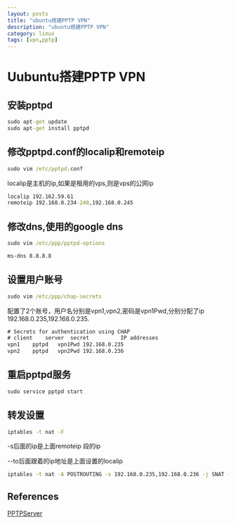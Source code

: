```yaml
---
layout: posts
title: "ubuntu搭建PPTP VPN"
description: "ubuntu搭建PPTP VPN"
category: linux
tags: [vpn,pptp]
---
```


# Uubuntu搭建PPTP VPN

## 安装pptpd
```cmd
sudo apt-get update
sudo apt-get install pptpd
```

## 修改pptpd.conf的localip和remoteip
```cmd
sudo vim /etc/pptpd.conf
```

localip是主机的ip,如果是租用的vps,则是vps的公网ip

```cmd
localip 192.162.59.61
remoteip 192.168.0.234-240,192.168.0.245
```

## 修改dns,使用的google dns
```cmd
sudo vim /etc/ppp/pptpd-options
```

```cmd
ms-dns 8.8.8.8
```

## 设置用户账号
```cmd
sudo vim /etc/ppp/chap-secrets
```

配置了2个账号，用户名分别是vpn1,vpn2,密码是vpn1Pwd,分别分配了ip 192.168.0.235,192.168.0.235.

```cmd
# Secrets for authentication using CHAP
# client	server	secret			IP addresses
vpn1	pptpd	vpn1Pwd	192.168.0.235
vpn2	pptpd	vpn2Pwd	192.168.0.236
```

## 重启pptpd服务
```cmd
sudo service pptpd start
```

## 转发设置
```cmd
iptables -t nat -F
```

-s后面的ip是上面remoteip 段的ip

--to后面跟着的ip地址是上面设置的localip

```cmd
iptables -t nat -A POSTROUTING -s 192.168.0.235,192.168.0.236 -j SNAT --to 192.162.59.61
```

## References
[PPTPServer](https://help.ubuntu.com/community/PPTPServer)

